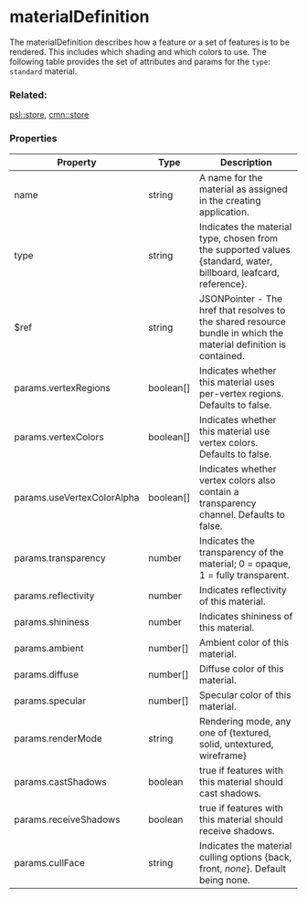 # materialDefinition

The materialDefinition describes how a feature or a set of features is to be rendered. This includes which shading and which colors to use. The following table provides the set of attributes and params for the `type`: `standard` material.

### Related:

[psl::store](store.psl.md), [cmn::store](store.cmn.md)
### Properties

| Property | Type | Description |
| --- | --- | --- |
| name | string | A name for the material as assigned in the creating application. |
| type | string | Indicates the material type, chosen from the supported values {standard, water, billboard, leafcard, reference}. |
| $ref | string | JSONPointer - The href that resolves to the shared resource bundle in which the material definition is contained. |
| params.vertexRegions | boolean[] | Indicates whether this material uses per-vertex regions. Defaults to false. |
| params.vertexColors | boolean[] | Indicates whether this material use vertex colors. Defaults to false. |
| params.useVertexColorAlpha | boolean[] | Indicates whether vertex colors also contain a transparency channel. Defaults to false. |
| params.transparency | number | Indicates the transparency of the material; 0 = opaque, 1 = fully transparent. |
| params.reflectivity | number | Indicates reflectivity of this material. |
| params.shininess | number | Indicates shininess of this material. |
| params.ambient | number[] | Ambient color of this material. |
| params.diffuse | number[] | Diffuse color of this material. |
| params.specular | number[] | Specular color of this material. |
| params.renderMode | string | Rendering mode, any one of {textured, solid, untextured, wireframe} |
| params.castShadows | boolean | true if features with this material should cast shadows. |
| params.receiveShadows | boolean | true if features with this material should receive shadows. |
| params.cullFace | string | Indicates the material culling options {back, front, *none*}. Default being none. |

